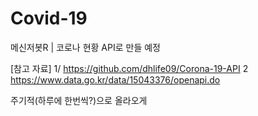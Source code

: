 # Covid-19
메신저봇R | 코로나 현황 API로 만들 예정


[참고 자료]
1/ https://github.com/dhlife09/Corona-19-API
2 https://www.data.go.kr/data/15043376/openapi.do


주기적(하루에 한번씩?)으로 올라오게 
